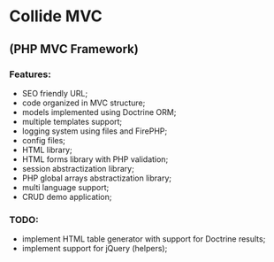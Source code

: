 Collide MVC
===========

(PHP MVC Framework)
-------------------

### Features:

- SEO friendly URL;
- code organized in MVC structure;
- models implemented using Doctrine ORM;
- multiple templates support;
- logging system using files and FirePHP;
- config files;
- HTML library;
- HTML forms library with PHP validation;
- session abstractization library;
- PHP global arrays abstractization library;
- multi language support;
- CRUD demo application;

### TODO:

- implement HTML table generator with support for Doctrine results;
- implement support for jQuery (helpers);
